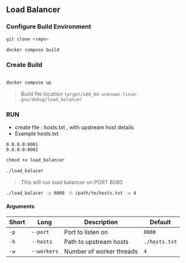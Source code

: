 
## Load Balancer


### Configure Build Environment 


```bash
git clone <repo>
```

```bash
docker compose build
```

### Create Build

```bash

docker compose up

```

> Build file location `target/x86_64-unknown-linux-gnu/debug/load_balancer`


### RUN 

- create file : hosts.txt , with upstream host details
- Example hosts.txt
```text
0.0.0.0:8001
0.0.0.0:8002
```


```bash
chmod +x load_balancer
```

```bash
./load_balacer
```
> This will run load balancer on PORT 8080

```bash
./load_balacer -p 6060 -h /path/to/hosts.txt -w 4
```

#### Arguments

| Short | Long       | Description             | Default      |
|-------|------------|-------------------------|--------------|
| `-p`  | `--port`   | Port to listen on       | `8080`       |
| `-h`  | `--hosts`  | Path to upstream hosts  | `./hosts.txt`|
| `-w`  | `--workers`| Number of worker threads| `4`          |
